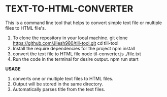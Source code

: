 # TEXT-TO-HTML-CONVERTER

This is a command line tool that helps to convert simple text file or multiple files to HTML file's.

  1. To clone the repository in your local machine.
     git clone https://github.com/Jilesh980/till-tool.git
     cd till-tool
  2. Install the require dependencies for the project
     npm install
  3. convert the text file to HTML file
     node til-converter.js ./file.txt
  4. Run the code in the terminal for desire output.
     npm run start

**USAGE**
1. converts one or multiple text files to HTML files.
2. Output will be stored in the same directory.
3. Automatically parses title from the text files.

